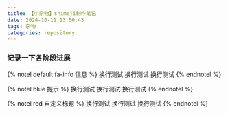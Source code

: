 ```yaml
---
title: 【小杂物】shimeji制作笔记
date: 2024-10-11 13:50:43
tags: 杂物
categories: repository
---
```


### 记录一下各阶段进展


{% notel default fa-info 信息 %}
换行测试
换行测试
换行测试
{% endnotel %}
 
{% notel blue 提示 %}
换行测试
换行测试
换行测试
{% endnotel %}
 
{% notel red 自定义标题 %}
换行测试
换行测试
换行测试
{% endnotel %}